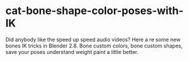# cat-bone-shape-color-poses-with-IK
Did anybody like the speed up speed audio videos? Here a re some new bones IK tricks in Blender 2.8.  Bone custom colors, bone custom shapes, save your poses understand weight paint a little better.
